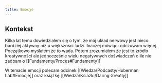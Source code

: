 ```yaml
---
title: Emocje
---
```


## Kontekst 
Kilka lat temu dowiedziałem się o tym, że mój układ nerwowy jest nieco bardziej aktywny niż u większości ludzi. Inaczej mówiąc: odczuwam więcej. Początkowo myślałem że to wada. Potem zrozumiałem że jest to źródło kreatywności ale jednocześnie wielu negatywnych doświadczeń o ile nie zadbam o [[Fundamenty/Proces#Fundamenty]].

W temacie emocji polecam odcinek [[Wiedza/Podcasty/Huberman Lab#Emocje]] oraz książkę [[Wiedza/Ksiazki/Daring Greatly]]